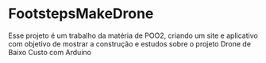 # FootstepsMakeDrone
Esse projeto é um trabalho da matéria de POO2, criando um site e aplicativo com objetivo de mostrar a construção e estudos sobre o projeto Drone de Baixo Custo com Arduino
